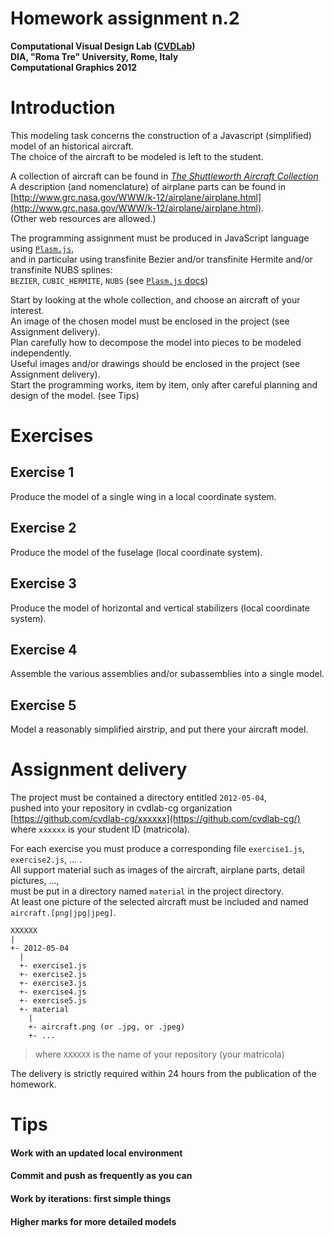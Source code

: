 # Homework assignment n.2
**Computational Visual Design Lab ([CVDLab](https://github.com/cvd-lab))**  
**DIA, "Roma Tre" University, Rome, Italy**  
**Computational Graphics 2012**  

# Introduction

This modeling task concerns the construction of a Javascript (simplified) model of an historical aircraft.  
The choice of the aircraft to be modeled is left to the student.  

A collection of aircraft can be found in [*The Shuttleworth Aircraft Collection*](http://www.shuttleworth.org/shuttleworth-collection/aircraft.asp)  
A description (and nomenclature) of airplane parts can be found in [http://www.grc.nasa.gov/WWW/k-12/airplane/airplane.html](http://www.grc.nasa.gov/WWW/k-12/airplane/airplane.html).  
(Other web resources are allowed.)

The programming assignment must be produced in JavaScript language using [`Plasm.js`](http://cvdlab.github.com/plasm.js/),  
and in particular using transfinite Bezier and/or transfinite Hermite and/or transfinite NUBS splines:  
`BEZIER`, `CUBIC_HERMITE`, `NUBS` (see [`Plasm.js` docs](https://github.com/cvdlab/plasm.js/blob/master/docs/Readme.md))

Start by looking at the whole collection, and choose an aircraft of your interest.  
An image of the chosen model must be enclosed in the project (see Assignment delivery).  
Plan carefully how to decompose the model into pieces to be modeled independently.  
Useful images and/or drawings should be enclosed in the project (see Assignment delivery).  
Start the programming works, item by item, only after careful planning and design of the model. (see Tips)


# Exercises

## Exercise 1

Produce the model of a single wing in a local coordinate system.

## Exercise 2

Produce the model of the fuselage (local coordinate system).

## Exercise 3

Produce the model of horizontal and vertical stabilizers (local coordinate system).

## Exercise 4

Assemble the various assemblies and/or subassemblies into a single model. 

## Exercise 5

Model a reasonably simplified airstrip, and put there your aircraft model.

# Assignment delivery

The project must be contained a directory entitled `2012-05-04`,  
pushed into your repository in cvdlab-cg organization [https://github.com/cvdlab-cg/xxxxxx](https://github.com/cvdlab-cg/)  
where `xxxxxx` is your student ID  (matricola).

For each exercise you must produce a corresponding file `exercise1.js`, `exercise2.js`, ... .  
All support material such as images of the aircraft, airplane parts, detail pictures, ...,  
must be put in a directory named `material` in the project directory.  
At least one picture of the selected aircraft must be included and named `aircraft.[png|jpg|jpeg]`.


```
XXXXXX
|
+- 2012-05-04
  |
  +- exercise1.js
  +- exercise2.js
  +- exercise3.js
  +- exercise4.js
  +- exercise5.js
  +- material
    |
    +- aircraft.png (or .jpg, or .jpeg)
    +- ...
```

> where `XXXXXX` is the name of your repository (your matricola)

The delivery is strictly required within 24 hours from the publication of the homework.

# Tips

#### Work with an updated local environment

#### Commit and push as frequently as you can

#### Work by iterations: first simple things

#### Higher marks for more detailed models
